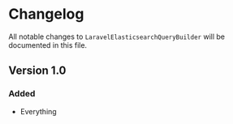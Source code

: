 # Changelog

All notable changes to `LaravelElasticsearchQueryBuilder` will be documented in this file.

## Version 1.0

### Added
- Everything
